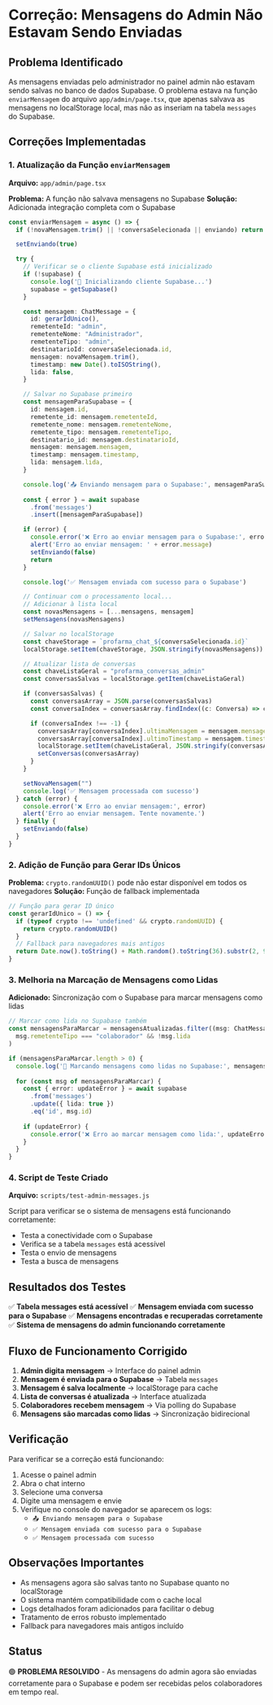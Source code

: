 # Correção: Mensagens do Admin Não Estavam Sendo Enviadas

## Problema Identificado

As mensagens enviadas pelo administrador no painel admin não estavam sendo salvas no banco de dados Supabase. O problema estava na função `enviarMensagem` do arquivo `app/admin/page.tsx`, que apenas salvava as mensagens no localStorage local, mas não as inseriam na tabela `messages` do Supabase.

## Correções Implementadas

### 1. Atualização da Função `enviarMensagem`

**Arquivo:** `app/admin/page.tsx`

**Problema:** A função não salvava mensagens no Supabase
**Solução:** Adicionada integração completa com o Supabase

```typescript
const enviarMensagem = async () => {
  if (!novaMensagem.trim() || !conversaSelecionada || enviando) return

  setEnviando(true)

  try {
    // Verificar se o cliente Supabase está inicializado
    if (!supabase) {
      console.log('🔄 Inicializando cliente Supabase...')
      supabase = getSupabase()
    }

    const mensagem: ChatMessage = {
      id: gerarIdUnico(),
      remetenteId: "admin",
      remetenteNome: "Administrador",
      remetenteTipo: "admin",
      destinatarioId: conversaSelecionada.id,
      mensagem: novaMensagem.trim(),
      timestamp: new Date().toISOString(),
      lida: false,
    }

    // Salvar no Supabase primeiro
    const mensagemParaSupabase = {
      id: mensagem.id,
      remetente_id: mensagem.remetenteId,
      remetente_nome: mensagem.remetenteNome,
      remetente_tipo: mensagem.remetenteTipo,
      destinatario_id: mensagem.destinatarioId,
      mensagem: mensagem.mensagem,
      timestamp: mensagem.timestamp,
      lida: mensagem.lida,
    }

    console.log('📤 Enviando mensagem para o Supabase:', mensagemParaSupabase)
    
    const { error } = await supabase
      .from('messages')
      .insert([mensagemParaSupabase])

    if (error) {
      console.error('❌ Erro ao enviar mensagem para o Supabase:', error)
      alert('Erro ao enviar mensagem: ' + error.message)
      setEnviando(false)
      return
    }

    console.log('✅ Mensagem enviada com sucesso para o Supabase')

    // Continuar com o processamento local...
    // Adicionar à lista local
    const novasMensagens = [...mensagens, mensagem]
    setMensagens(novasMensagens)

    // Salvar no localStorage
    const chaveStorage = `profarma_chat_${conversaSelecionada.id}`
    localStorage.setItem(chaveStorage, JSON.stringify(novasMensagens))

    // Atualizar lista de conversas
    const chaveListaGeral = "profarma_conversas_admin"
    const conversasSalvas = localStorage.getItem(chaveListaGeral)

    if (conversasSalvas) {
      const conversasArray = JSON.parse(conversasSalvas)
      const conversaIndex = conversasArray.findIndex((c: Conversa) => c.id === conversaSelecionada.id)

      if (conversaIndex !== -1) {
        conversasArray[conversaIndex].ultimaMensagem = mensagem.mensagem
        conversasArray[conversaIndex].ultimoTimestamp = mensagem.timestamp
        localStorage.setItem(chaveListaGeral, JSON.stringify(conversasArray))
        setConversas(conversasArray)
      }
    }

    setNovaMensagem("")
    console.log('✅ Mensagem processada com sucesso')
  } catch (error) {
    console.error('❌ Erro ao enviar mensagem:', error)
    alert('Erro ao enviar mensagem. Tente novamente.')
  } finally {
    setEnviando(false)
  }
}
```

### 2. Adição de Função para Gerar IDs Únicos

**Problema:** `crypto.randomUUID()` pode não estar disponível em todos os navegadores
**Solução:** Função de fallback implementada

```typescript
// Função para gerar ID único
const gerarIdUnico = () => {
  if (typeof crypto !== 'undefined' && crypto.randomUUID) {
    return crypto.randomUUID()
  }
  // Fallback para navegadores mais antigos
  return Date.now().toString() + Math.random().toString(36).substr(2, 9)
}
```

### 3. Melhoria na Marcação de Mensagens como Lidas

**Adicionado:** Sincronização com o Supabase para marcar mensagens como lidas

```typescript
// Marcar como lida no Supabase também
const mensagensParaMarcar = mensagensAtualizadas.filter((msg: ChatMessage) => 
  msg.remetenteTipo === "colaborador" && !msg.lida
)

if (mensagensParaMarcar.length > 0) {
  console.log('📝 Marcando mensagens como lidas no Supabase:', mensagensParaMarcar.length)
  
  for (const msg of mensagensParaMarcar) {
    const { error: updateError } = await supabase
      .from('messages')
      .update({ lida: true })
      .eq('id', msg.id)
    
    if (updateError) {
      console.error('❌ Erro ao marcar mensagem como lida:', updateError)
    }
  }
}
```

### 4. Script de Teste Criado

**Arquivo:** `scripts/test-admin-messages.js`

Script para verificar se o sistema de mensagens está funcionando corretamente:

- Testa a conectividade com o Supabase
- Verifica se a tabela `messages` está acessível
- Testa o envio de mensagens
- Testa a busca de mensagens

## Resultados dos Testes

✅ **Tabela messages está acessível**
✅ **Mensagem enviada com sucesso para o Supabase**
✅ **Mensagens encontradas e recuperadas corretamente**
✅ **Sistema de mensagens do admin funcionando corretamente**

## Fluxo de Funcionamento Corrigido

1. **Admin digita mensagem** → Interface do painel admin
2. **Mensagem é enviada para o Supabase** → Tabela `messages`
3. **Mensagem é salva localmente** → localStorage para cache
4. **Lista de conversas é atualizada** → Interface atualizada
5. **Colaboradores recebem mensagem** → Via polling do Supabase
6. **Mensagens são marcadas como lidas** → Sincronização bidirecional

## Verificação

Para verificar se a correção está funcionando:

1. Acesse o painel admin
2. Abra o chat interno
3. Selecione uma conversa
4. Digite uma mensagem e envie
5. Verifique no console do navegador se aparecem os logs:
   - `📤 Enviando mensagem para o Supabase`
   - `✅ Mensagem enviada com sucesso para o Supabase`
   - `✅ Mensagem processada com sucesso`

## Observações Importantes

- As mensagens agora são salvas tanto no Supabase quanto no localStorage
- O sistema mantém compatibilidade com o cache local
- Logs detalhados foram adicionados para facilitar o debug
- Tratamento de erros robusto implementado
- Fallback para navegadores mais antigos incluído

## Status

🟢 **PROBLEMA RESOLVIDO** - As mensagens do admin agora são enviadas corretamente para o Supabase e podem ser recebidas pelos colaboradores em tempo real.
